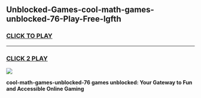 
## Unblocked-Games-cool-math-games-unblocked-76-Play-Free-lgfth
<h3>
<a href="https://premium76.site?title=cool-math-games-unblocked-76&ref=18A1">CLICK TO PLAY</a></h3>
<hr>

<h3>
<a href="https://premium76.site?title=cool-math-games-unblocked-76&ref=18A1">CLICK 2 PLAY</a>
  
</h3>

<a href="https://premium76.site?title=cool-math-games-unblocked-76&ref=18A1"><img src="https://clearcache.store/games.png"></a>


**cool-math-games-unblocked-76 games unblocked: Your Gateway to Fun and Accessible Online Gaming**
